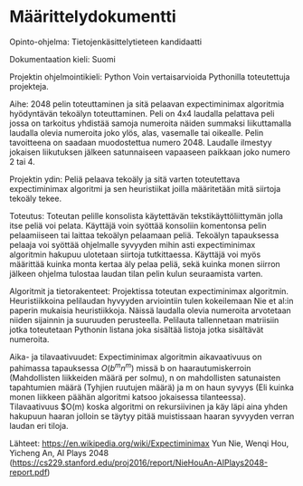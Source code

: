 # Määrittelydokumentti

Opinto-ohjelma: Tietojenkäsittelytieteen kandidaatti

Dokumentaation kieli: Suomi

Projektin ohjelmointikieli: Python
Voin vertaisarvioida Pythonilla toteutettuja projekteja.

Aihe: 2048 pelin toteuttaminen ja sitä pelaavan expectiminimax algoritmia hyödyntävän tekoälyn toteuttaminen. Peli on 4x4 laudalla pelattava peli jossa on tarkoitus yhdistää samoja numeroita näiden summaksi liikuttamalla laudalla olevia numeroita joko ylös, alas, vasemalle tai oikealle. Pelin tavoitteena on saadaan muodostettua numero 2048. Laudalle ilmestyy jokaisen liikutuksen jälkeen satunnaiseen vapaaseen paikkaan joko numero 2 tai 4.

Projektin ydin: Peliä pelaava tekoäly ja sitä varten toteutettava expectiminimax algoritmi ja sen heuristiikat joilla määritetään mitä siirtoja tekoäly tekee. 

Toteutus: Toteutan pelille konsolista käytettävän tekstikäyttöliittymän jolla itse peliä voi pelata. Käyttäjä voin syöttää konsoliin komentonsa pelin pelaamiiseen tai laittaa tekoälyn pelaamaan peliä. Tekoälyn tapauksessa pelaaja voi syöttää ohjelmalle syvyyden mihin asti expectiminimax algoritmin hakupuu ulotetaan siirtoja tutkittaessa. Käyttäjä voi myös määrittää kuinka monta kertaa äly pelaa peliä, sekä kuinka monen siirron jälkeen ohjelma tulostaa laudan tilan pelin kulun seuraamista varten. 

Algoritmit ja tietorakenteet: Projektissa toteutan expectiminimax algoritmin. Heuristiikkoina pelilaudan hyvyyden arviointiin tulen kokeilemaan  Nie et al:in paperin mukaisia heuristiikkoja. Näissä laudalla olevia numeroita arvotetaan niiden sijainnin ja suuruuden perusteella. 
Pelilauta tallennetaan matriisiin jotka toteutetaan Pythonin listana joka sisältää listoja jotka sisältävät numeroita.

Aika- ja tilavaativuudet: Expectiminimax algoritmin aikavaativuus on pahimassa tapauksessa $O(b^m n^m)$ missä b on haarautumiskerroin (Mahdollisten liikkeiden määrä per solmu), n on mahdollisten satunaisten tapahtumien määrä (Tyhjien ruutujen määrä) ja m on haun syvyys (Eli kuinka monen liikkeen päähän algoritmi katsoo jokaisessa tilanteessa). Tilavaativuus $O(m) koska algoritmi on rekursiivinen ja käy läpi aina yhden hakupuun haaran jolloin se täytyy pitää muistissaan haaran syvyyden verran laudan eri tiloja.

Lähteet:
https://en.wikipedia.org/wiki/Expectiminimax
Yun Nie, Wenqi Hou, Yicheng An, AI Plays 2048 (https://cs229.stanford.edu/proj2016/report/NieHouAn-AIPlays2048-report.pdf)